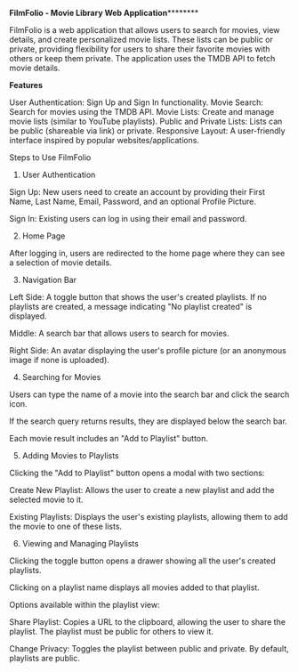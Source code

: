 ****FilmFolio - Movie Library Web Application************

FilmFolio is a web application that allows users to search for movies, view details, and create personalized movie lists. These lists can be public or private, providing flexibility for users to share their favorite movies with others or keep them private. The application uses the TMDB API to fetch movie details.

**Features**

User Authentication: Sign Up and Sign In functionality.
Movie Search: Search for movies using the TMDB API.
Movie Lists: Create and manage movie lists (similar to YouTube playlists).
Public and Private Lists: Lists can be public (shareable via link) or private.
Responsive Layout: A user-friendly interface inspired by popular websites/applications.


Steps to Use FilmFolio

1. User Authentication

Sign Up: New users need to create an account by providing their First Name, Last Name, Email, Password, and an optional Profile Picture.

Sign In: Existing users can log in using their email and password.

2. Home Page

After logging in, users are redirected to the home page where they can see a selection of movie details.


3. Navigation Bar

Left Side: A toggle button that shows the user's created playlists. If no playlists are created, a message indicating "No playlist created" is displayed.

Middle: A search bar that allows users to search for movies.

Right Side: An avatar displaying the user's profile picture (or an anonymous image if none is uploaded).


4. Searching for Movies

Users can type the name of a movie into the search bar and click the search icon.

If the search query returns results, they are displayed below the search bar.

Each movie result includes an "Add to Playlist" button.


5. Adding Movies to Playlists


Clicking the "Add to Playlist" button opens a modal with two sections:

Create New Playlist: Allows the user to create a new playlist and add the selected movie to it.

Existing Playlists: Displays the user's existing playlists, allowing them to add the movie to one of these lists.

6. Viewing and Managing Playlists

Clicking the toggle button opens a drawer showing all the user's created playlists.

Clicking on a playlist name displays all movies added to that playlist.

Options available within the playlist view:

Share Playlist: Copies a URL to the clipboard, allowing the user to share the playlist. The playlist must be public for others to view it.

Change Privacy: Toggles the playlist between public and private. By default, playlists are public.
